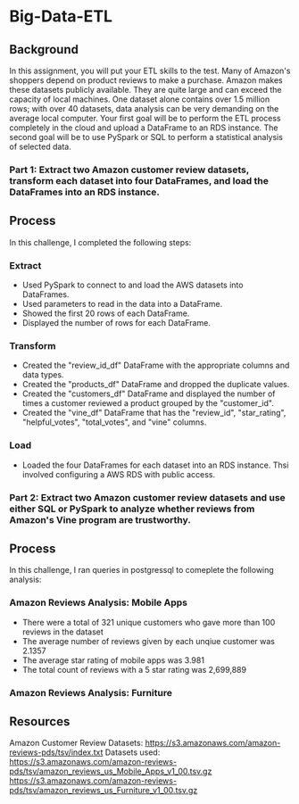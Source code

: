 # Big-Data-ETL

## Background

In this assignment, you will put your ETL skills to the test. Many of Amazon's shoppers depend on product reviews to make a purchase. Amazon makes these datasets publicly available. They are quite large and can exceed the capacity of local machines. One dataset alone contains over 1.5 million rows; with over 40 datasets, data analysis can be very demanding on the average local computer. Your first goal will be to perform the ETL process completely in the cloud and upload a DataFrame to an RDS instance. The second goal will be to use PySpark or SQL to perform a statistical analysis of selected data.

### Part 1: Extract two Amazon customer review datasets, transform each dataset into four DataFrames, and load the DataFrames into an RDS instance.

## Process

In this challenge, I completed the following steps:

### Extract
- Used PySpark to connect to and load the AWS datasets into DataFrames.
- Used parameters to read in the data into a DataFrame.
- Showed the first 20 rows of each DataFrame.
- Displayed the number of rows for each DataFrame.

### Transform
- Created the "review_id_df" DataFrame with the appropriate columns and data types.
- Created the "products_df" DataFrame and dropped the duplicate values.
- Created the "customers_df" DataFrame and displayed the number of times a customer reviewed a product grouped by the "customer_id". 
- Created the "vine_df" DataFrame that has the "review_id", "star_rating", "helpful_votes", "total_votes", and "vine" columns.

### Load
- Loaded the four DataFrames for each dataset into an RDS instance. Thsi involved configuring a AWS RDS with public access.

### Part 2: Extract two Amazon customer review datasets and use either SQL or PySpark to analyze whether reviews from Amazon's Vine program are trustworthy.

## Process

In this challenge, I ran queries in postgressql to comeplete the following analysis:

### Amazon Reviews Analysis: Mobile Apps
- There were a total of 321 unique customers who gave more than 100 reviews in the dataset
- The average number of reviews given by each unqiue customer was 2.1357
- The average star rating of mobile apps was 3.981
- The total count of reviews with a 5 star rating was 2,699,889

### Amazon Reviews Analysis: Furniture


## Resources
 Amazon Customer Review Datasets: https://s3.amazonaws.com/amazon-reviews-pds/tsv/index.txt
 Datasets used: 
 https://s3.amazonaws.com/amazon-reviews-pds/tsv/amazon_reviews_us_Mobile_Apps_v1_00.tsv.gz
 https://s3.amazonaws.com/amazon-reviews-pds/tsv/amazon_reviews_us_Furniture_v1_00.tsv.gz
